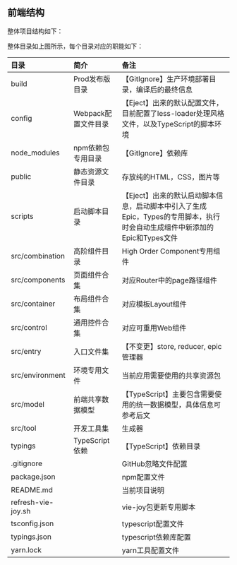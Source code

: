 ## 前端结构

整体项目结构如下：



整体目录如上图所示，每个目录对应的职能如下：

| 目录 | 简介 | 备注 |
| :--- | :--- | :--- |
| build | Prod发布版目录 | 【GitIgnore】生产环境部署目录，编译后的最终信息 |
| config | Webpack配置文件目录 | 【Eject】出来的默认配置文件，目前配置了less-loader处理风格文件，以及TypeScript的脚本环境 |
| node\_modules | npm依赖包专用目录 | 【GitIgnore】依赖库 |
| public | 静态资源文件目录 | 存放纯的HTML，CSS，图片等 |
| scripts | 启动脚本目录 | 【Eject】出来的默认启动脚本信息，启动脚本中引入了生成Epic，Types的专用脚本，执行时会自动生成组件中新添加的Epic和Types文件 |
| src/combination | 高阶组件目录 | High Order Component专用组件 |
| src/components | 页面组件合集 | 对应Router中的page路径组件 |
| src/container | 布局组件合集 | 对应模板Layout组件 |
| src/control | 通用控件合集 | 对应可重用Web组件 |
| src/entry | 入口文件集 | 【不变更】store, reducer, epic管理器 |
| src/environment | 环境专用文件 | 当前应用需要使用的共享资源包 |
| src/model | 前端共享数据模型 | 【TypeScript】主要包含需要使用的统一数据模型，具体信息可参考后文 |
| src/tool | 开发工具集 | 生成器 |
| typings | TypeScript依赖 | 【TypeScript】依赖目录 |
| .gitignore |  | GitHub忽略文件配置 |
| package.json |  | npm配置文件 |
| README.md |  | 当前项目说明 |
| refresh-vie-joy.sh |  | vie-joy包更新专用脚本 |
| tsconfig.json |  | typescript配置文件 |
| typings.json |  | typescript依赖库配置 |
| yarn.lock |  | yarn工具配置文件 |



